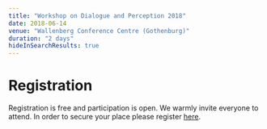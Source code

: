 ```yaml
---
title: "Workshop on Dialogue and Perception 2018"
date: 2018-06-14
venue: "Wallenberg Conference Centre (Gothenburg)"
duration: "2 days"
hideInSearchResults: true
---
```


# Registration

Registration is free and participation is open. We warmly invite
everyone to attend. In order to secure your place please register
[here](https://app.legaonline.se/form/Wallenberg/1486199?publicFormID=bd9401a2-f84c-4fa3-bc93-0efc45f824cc).
